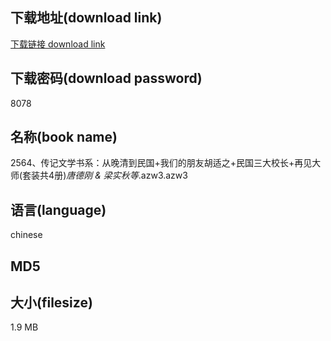 ## 下载地址(download link)
[下载链接 download link](https://tutu365.netlify.app/?s=2564%E3%80%81%E4%BC%A0%E8%AE%B0%E6%96%87%E5%AD%A6%E4%B9%A6%E7%B3%BB%EF%BC%9A%E4%BB%8E%E6%99%9A%E6%B8%85%E5%88%B0%E6%B0%91%E5%9B%BD%2B%E6%88%91%E4%BB%AC%E7%9A%84%E6%9C%8B%E5%8F%8B%E8%83%A1%E9%80%82%E4%B9%8B%2B%E6%B0%91%E5%9B%BD%E4%B8%89%E5%A4%A7%E6%A0%A1%E9%95%BF%2B%E5%86%8D%E8%A7%81%E5%A4%A7%E5%B8%88%28%E5%A5%97%E8%A3%85%E5%85%B14%E5%86%8C%29_%E5%94%90%E5%BE%B7%E5%88%9A+%26+%E6%A2%81%E5%AE%9E%E7%A7%8B%E7%AD%89_.azw3)

## 下载密码(download password)
8078

## 名称(book name)
2564、传记文学书系：从晚清到民国+我们的朋友胡适之+民国三大校长+再见大师(套装共4册)_唐德刚 & 梁实秋等_.azw3.azw3

## 语言(language)
chinese

## MD5


## 大小(filesize)
1.9 MB
